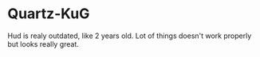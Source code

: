 Quartz-KuG
==========

Hud is realy outdated, like 2 years old. Lot of things doesn't work properly but looks really great.
